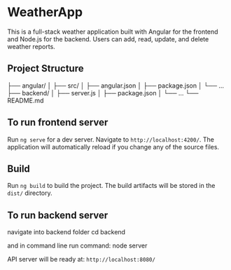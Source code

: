 # WeatherApp

This is a full-stack weather application built with Angular for the frontend and Node.js for the backend. Users can add, read, update, and delete weather reports.

## Project Structure

├── angular/
│ ├── src/
│ ├── angular.json
│ ├── package.json
│ └── ...
├── backend/
│ ├── server.js
│ ├── package.json
│ └── ...
└── README.md

## To run frontend server

Run `ng serve` for a dev server. Navigate to `http://localhost:4200/`. The application will automatically reload if you change any of the source files.

## Build

Run `ng build` to build the project. The build artifacts will be stored in the `dist/` directory.

## To run backend server

navigate into backend folder
cd backend

and in command line run command:
node server

API server will be ready at:
`http://localhost:8080/`
